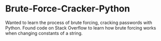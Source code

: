 # Brute-Force-Cracker-Python
Wanted to learn the process of brute forcing, cracking passwords with Python.
Found code on Stack Overflow to learn how brute forcing works when changing constants of a string.
